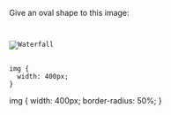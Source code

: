 Give an oval shape to this image:

<codeblock language="css" type="exercise" testMode="fixedInput">
<code>
<panel language="html">
<img src="waterfall.jpg" alt="Waterfall">
</panel>
<panel language="css">
img {
  width: 400px;
}
</panel>
</code>

<solution>
img {
  width: 400px;
  border-radius: 50%;
}
</solution>
</codeblock>